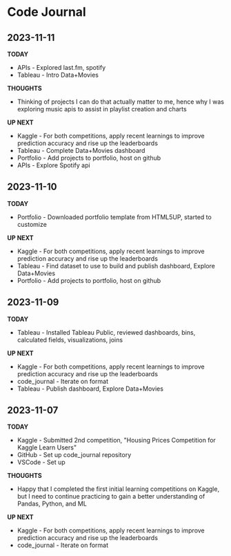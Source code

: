# Code Journal

## 2023-11-11
**TODAY**
- APIs - Explored last.fm, spotify
- Tableau - Intro Data+Movies

**THOUGHTS**
- Thinking of projects I can do that actually matter to me, hence why I was exploring music apis to assist in playlist creation and charts

**UP NEXT**
- Kaggle - For both competitions, apply recent learnings to improve prediction accuracy and rise up the leaderboards
- Tableau - Complete Data+Movies dashboard
- Portfolio - Add projects to portfolio, host on github
- APIs - Explore Spotify api

## 2023-11-10
**TODAY**
- Portfolio - Downloaded portfolio template from HTML5UP, started to customize

**UP NEXT**
- Kaggle - For both competitions, apply recent learnings to improve prediction accuracy and rise up the leaderboards
- Tableau - Find dataset to use to build and publish dashboard, Explore Data+Movies
- Portfolio - Add projects to portfolio, host on github

## 2023-11-09
**TODAY**
- Tableau - Installed Tableau Public, reviewed dashboards, bins, calculated fields, visualizations, joins

**UP NEXT**
- Kaggle - For both competitions, apply recent learnings to improve prediction accuracy and rise up the leaderboards
- code_journal - Iterate on format
- Tableau - Publish dashboard, Explore Data+Movies

## 2023-11-07
**TODAY**
- Kaggle - Submitted 2nd competition, "Housing Prices Competition for Kaggle Learn Users"
- GitHub - Set up code_journal repository
- VSCode - Set up

**THOUGHTS**
- Happy that I completed the first initial learning competitions on Kaggle, but I need to continue practicing to gain a better understanding of Pandas, Python, and ML

**UP NEXT**
- Kaggle - For both competitions, apply recent learnings to improve prediction accuracy and rise up the leaderboards
- code_journal - Iterate on format